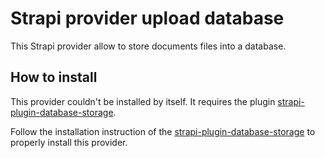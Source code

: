 # Strapi provider upload database

This Strapi provider allow to store documents files into a database.

## How to install

This provider couldn't be installed by itself. It requires the plugin [strapi-plugin-database-storage](https://www.npmjs.com/package/strapi-plugin-database-storage).

Follow the installation instruction of the [strapi-plugin-database-storage](https://github.com/yakanet/strapi-plugin-database/blob/main/packages/strapi-plugin-database-storage/README.md) to properly install this provider.

